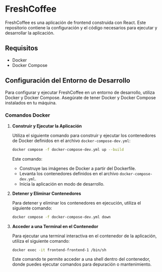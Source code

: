 # FreshCoffee

FreshCoffee es una aplicación de frontend construida con React. Este repositorio contiene la configuración y el código necesarios para ejecutar y desarrollar la aplicación.

## Requisitos

- Docker
- Docker Compose

## Configuración del Entorno de Desarrollo

Para configurar y ejecutar FreshCoffee en un entorno de desarrollo, utiliza Docker y Docker Compose. Asegúrate de tener Docker y Docker Compose instalados en tu máquina.

### Comandos Docker

1. **Construir y Ejecutar la Aplicación**

   Utiliza el siguiente comando para construir y ejecutar los contenedores de Docker definidos en el archivo `docker-compose-dev.yml`:

   ```bash
   docker compose -f docker-compose-dev.yml up --build
   ```

   Este comando:

   - Construye las imágenes de Docker a partir del Dockerfile.
   - Levanta los contenedores definidos en el archivo `docker-compose-dev.yml`.
   - Inicia la aplicación en modo de desarrollo.

2. **Detener y Eliminar Contenedores**

   Para detener y eliminar los contenedores en ejecución, utiliza el siguiente comando:

   ```bash
   docker compose -f docker-compose-dev.yml down
   ```

3. **Acceder a una Terminal en el Contenedor**

   Para ejecutar una terminal interactiva en el contenedor de la aplicación, utiliza el siguiente comando:

   ```bash
   docker exec -it frontend-frontend-1 /bin/sh
   ```

   Este comando te permite acceder a una shell dentro del contenedor, donde puedes ejecutar comandos para depuración o mantenimiento.
